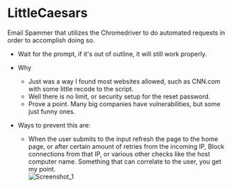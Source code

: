 # LittleCaesars
Email Spammer that utilizes the Chromedriver to do automated requests in order to accomplish doing so.
- Wait for the prompt, if it's out of outline, it will still work properly.

- Why 
  - Just was a way I found most websites allowed, such as CNN.com with some little recode to the script.
  - Well there is no limit, or security setup for the reset password.
  - Prove a point. Many big companies have vulnerabilities, but some just funny ones.

- Ways to prevent this are:
  - When the user submits to the input refresh the page to the home page, or after certain amount of retries from the incoming IP, Block connections from that IP, or various other checks like the host computer name. Something that can correlate to the user, you get my point.  
![Screenshot_1](https://github.com/Daulaires/LittleCaesars/assets/102845355/77315083-a725-4016-ac3a-7a755e80cd3b)
